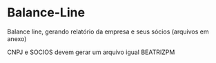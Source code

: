 # Balance-Line
Balance line, gerando relatório da empresa e seus sócios (arquivos em anexo)

CNPJ e SOCIOS devem gerar um arquivo igual BEATRIZPM
